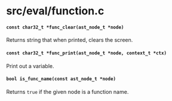 # src/eval/function.c

#### `const char32_t *func_clear(ast_node_t *node)`
Returns string that when printed, clears the screen.

#### `const char32_t *func_print(ast_node_t *node, context_t *ctx)`
Print out a variable.

#### `bool is_func_name(const ast_node_t *node)`
Returns `true` if the given node is a function name.

